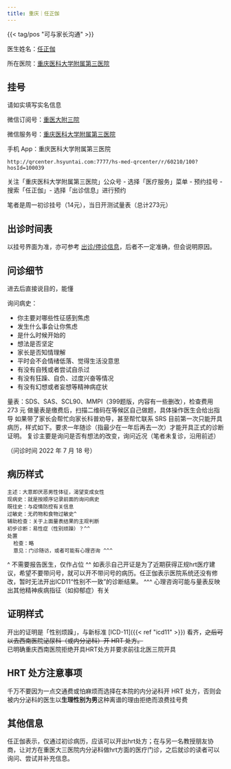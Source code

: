 ```yaml
---
title: 重庆｜任正伽
---
```


{{< tag/pos "可与家长沟通" >}}

医生姓名：[任正伽](https://www.haodf.com/doctor/5630749638.html)

所在医院：[重庆医科大学附属第三医院](https://amap.com/place/B0FFGPSPQC)

## 挂号

请如实填写实名信息

微信订阅号：[重医大附三院](weixin://cydfsy)

微信服务号：[重庆医科大学附属第三医院](weixin://gh_c2b8c274a91f)

手机 App：重庆医科大学附属第三医院

```qrcode
http://qrcenter.hsyuntai.com:7777/hs-med-qrcenter/r/60210/100?hosId=100039
```

关注「重庆医科大学附属第三医院」公众号 - 选择「医疗服务」菜单 - 预约挂号 - 搜索「任正伽」- 选择「出诊信息」进行预约

笔者是周一初诊挂号（14元），当日开测试量表（总计273元）

## 出诊时间表

以挂号界面为准，亦可参考 [出诊/停诊信息](http://www.3-hospital-cqmu.com/server/chuzhen/)，后者不一定准确，但会说明原因。

## 问诊细节

进去后直接说目的，能懂

询问病史：

- 你主要对哪些性征感到焦虑
- 发生什么事会让你焦虑
- 是什么时候开始的
- 想法是否坚定
- 家长是否知情理解
- 平时会不会情绪低落、觉得生活没意思
- 有没有自残或者尝试自杀过
- 有没有狂躁、自负、过度兴奋等情况
- 有没有幻想或者妄想等精神病症状

量表：SDS、SAS、SCL90、MMPI（399题版，内容有一些删改），检查费用 273 元
做量表是缴费后，扫描二维码在等候区自己做题，具体操作医生会给出指导
如果带了家长会帮忙向家长科普劝导，甚至帮忙联系 SRS
目前第一次只能开具病历，样式如下。要求一年随诊（指最少在一年后再去一次）才能开具正式的诊断证明。
复诊主要是询问是否有想法的改变，询问近况（笔者未复诊，沿用前述）

（问诊时间 2022 年 7 月 18 号）

## 病历样式

```plain
主述：大意即厌恶男性体征，渴望变成女性
现病史：就是按顺序记录前面的询问病史
既往史：与疫情防控有关信息
过敏史：无药物和食物过敏史^
辅助检查：关于上面量表结果的主观判断
初步诊断：易性症（性别烦躁）？^^
处置
  检查：略
  意见：门诊随访，或者可能有心理咨询 ^^^
```

^ 不需要报告医生，仅作占位
^^ 如表示自己开证是为了近期获得正规hrt医疗建议，希望不要带问号，就可以开不带问号的病历。任正伽表示医院系统还没有修改，暂时无法开出ICD11“性别不一致”的诊断结果。
^^^ 心理咨询可能与量表反映出其他精神疾病指征（如抑郁症）有关

## 证明样式

开出的证明是「性别烦躁」，与新标准 [ICD-11]({{< ref "icd11" >}}) 看齐，~~之后可以去西南医院泌尿科（或内分泌科）开 HRT 处方。~~  
已明确重庆西南医院拒绝开具HRT处方并要求前往北医三院开具

## HRT 处方注意事项
千万不要因为一点交通费或怕麻烦而选择在本院的内分泌科开 HRT 处方，否则会被内分泌科的医生以**生理性别为男**这种离谱的理由拒绝而浪费挂号费

## 其他信息

任正伽表示，仅通过初诊病历，应该可以开出hrt处方；在与另一名教授朋友协商，让对方在重医大三医院内分泌科做hrt方面的医疗门诊，之后就诊的读者可以询问、尝试并补充信息。
